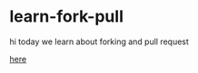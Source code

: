 # learn-fork-pull
hi
 today we learn about forking and pull request
 
<a href="https://hacknight.tinkerhub.org/events?eventID=cCN7xCj92IAMCrehwgLB">here</a>
